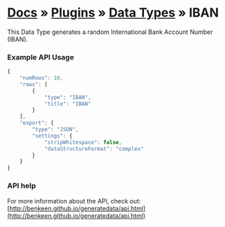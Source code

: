 # [Docs](../../../../../docs/README.md) &raquo; [Plugins](../../README.md) &raquo; [Data Types](../README.md) &raquo; IBAN

This Data Type generates a random International Bank Account Number (IBAN).


### Example API Usage

```javascript
{
    "numRows": 10,
    "rows": [
        {
            "type": "IBAN",
            "title": "IBAN"
        }
    ],
    "export": {
        "type": "JSON",
        "settings": {
            "stripWhitespace": false,
            "dataStructureFormat": "complex"
        }
    }
}
```
 
### API help

For more information about the API, check out:
[http://benkeen.github.io/generatedata/api.html](http://benkeen.github.io/generatedata/api.html)
